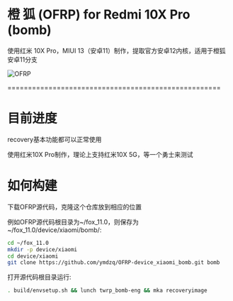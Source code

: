 # 橙 狐 (OFRP) for Redmi 10X Pro (bomb)
使用红米 10X Pro，MIUI 13（安卓11）制作，提取官方安卓12内核，适用于橙狐安卓11分支

![OFRP](https://image.ibb.co/cTMWux/logo.jpg "OFRP")

====================================================

# 目前进度
recovery基本功能都可以正常使用

使用红米10X Pro制作，理论上支持红米10X 5G，等一个勇士来测试

# 如何构建
下载OFRP源代码，克隆这个仓库放到相应的位置

例如OFRP源代码根目录为~/fox_11.0，则保存为~/fox_11.0/device/xiaomi/bomb/:

```bash
cd ~/fox_11.0
mkdir -p device/xiaomi
cd device/xiaomi
git clone https://github.com/ymdzq/OFRP-device_xiaomi_bomb.git bomb
```

打开源代码根目录运行:

```bash
. build/envsetup.sh && lunch twrp_bomb-eng && mka recoveryimage
```
